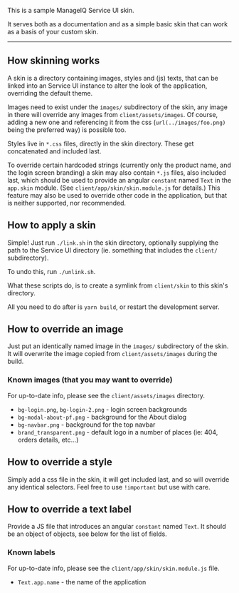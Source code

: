 This is a sample ManageIQ Service UI skin.

It serves both as a documentation and as a simple basic skin that can work as a basis of your custom skin.

---

## How skinning works

A skin is a directory containing images, styles and (js) texts, that can be linked into an Service UI instance to alter the look of the application, overriding the default theme.

Images need to exist under the `images/` subdirectory of the skin, any image in there will override any images from `client/assets/images`. Of course, adding a new one and referencing it from the css (`url(../images/foo.png)` being the preferred way) is possible too.

Styles live in `*.css` files, directly in the skin directory. These get concatenated and included last.

To override certain hardcoded strings (currently only the product name, and the login screen branding) a skin may also contain `*.js` files, also included last, which should be used to provide an angular `constant` named `Text` in the `app.skin` module. (See `client/app/skin/skin.module.js` for details.) This feature may also be used to override other code in the application, but that is neither supported, nor recommended.


## How to apply a skin

Simple! Just run `./link.sh` in the skin directory, optionally supplying the path to the Service UI directory (ie. something that includes the `client/` subdirectory).

To undo this, run `./unlink.sh`.

What these scripts do, is to create a symlink from `client/skin` to this skin's directory.

All you need to do after is `yarn build`, or restart the development server.


## How to override an image

Just put an identically named image in the `images/` subdirectory of the skin. It will overwrite the image copied from `client/assets/images` during the build.


### Known images (that you may want to override)

For up-to-date info, please see the `client/assets/images` directory.

   * `bg-login.png`, `bg-login-2.png` - login screen backgrounds
   * `bg-modal-about-pf.png` - background for the About dialog
   * `bg-navbar.png` - background for the top navbar
   * `brand_transparent.png` - default logo in a number of places (ie: 404, orders details, etc...)

## How to override a style

Simply add a css file in the skin, it will get included last, and so will override any identical selectors. Feel free to use `!important` but use with care.


## How to override a text label

Provide a JS file that introduces an angular `constant` named `Text`. It should be an object of objects, see below for the list of fields.


### Known labels

For up-to-date info, please see the `client/app/skin/skin.module.js` file.

   * `Text.app.name` - the name of the application
